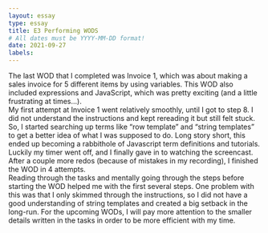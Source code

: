 ```yaml
---
layout: essay
type: essay
title: E3 Performing WODS
# All dates must be YYYY-MM-DD format!
date: 2021-09-27
labels:
---
```


The last WOD that I completed was Invoice 1, which was about making a sales invoice for 5 different items by using variables. This WOD also included expressions and JavaScript, which was pretty exciting (and a little frustrating at times...). 
<br>
My first attempt at Invoice 1 went relatively smoothly, until I got to step 8. I did not understand the instructions and kept rereading it but still felt stuck. So, I started searching up terms like “row template” and “string templates” to get a better idea of what I was supposed to do. Long story short, this ended up becoming a rabbithole of Javascript term definitions and tutorials. Luckily my timer went off, and I finally gave in to watching the screencast. After a couple more redos (because of mistakes in my recording), I finished the WOD in 4 attempts. 
<br>
Reading through the tasks and mentally going through the steps before starting the WOD helped me with the first several steps. One problem with this was that I only skimmed through the instructions, so I did not have a good understanding of string templates and created a big setback in the long-run. For the upcoming WODs, I will pay more attention to the smaller details written in the tasks in order to be more efficient with my time.
